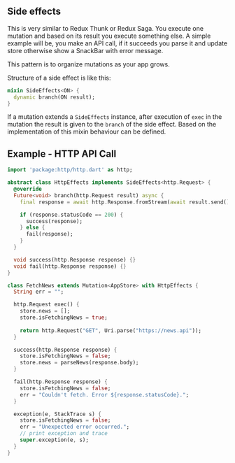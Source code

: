 ## Side effects

This is very similar to Redux Thunk or Redux Saga. You execute one mutation and based on its result you execute something else. A simple example will be, you make an API call, if it succeeds you parse it and update store otherwise show a SnackBar with error message.

This pattern is to organize mutations as your app grows.

Structure of a side effect is like this:

```dart
mixin SideEffects<ON> {
  dynamic branch(ON result);
}
```

If a mutation extends a `SideEffects` instance, after execution of `exec` in the mutation the result is given to the `branch` of the side effect. Based on the implementation of this mixin behaviour can be defined.

## Example - HTTP API Call

```dart
import 'package:http/http.dart' as http;

abstract class HttpEffects implements SideEffects<http.Request> {
  @override
  Future<void> branch(http.Request result) async {
    final response = await http.Response.fromStream(await result.send());

    if (response.statusCode == 200) {
      success(response);
    } else {
      fail(response);
    }
  }

  void success(http.Response response) {}
  void fail(http.Response response) {}
}

class FetchNews extends Mutation<AppStore> with HttpEffects {
  String err = "";

  http.Request exec() {
    store.news = [];
    store.isFetchingNews = true;
    
    return http.Request("GET", Uri.parse("https://news.api"));
  }

  success(http.Response response) {
    store.isFetchingNews = false;
    store.news = parseNews(response.body);
  }

  fail(http.Response response) {
    store.isFetchingNews = false;
    err = "Couldn't fetch. Error ${response.statusCode}.";
  }

  exception(e, StackTrace s) {
    store.isFetchingNews = false;
    err = "Unexpected error occurred.";
    // print exception and trace
    super.exception(e, s);
  }
}
```